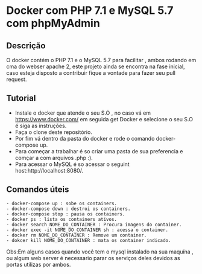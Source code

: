 # Docker com PHP  7.1 e MySQL 5.7 com phpMyAdmin

## Descrição
O docker contém o PHP 7.1 e o MySQL 5.7 para facilitar , ambos rodando em cma do webser apache 2, este projeto ainda se encontra na fase inicial, caso esteja disposto a contribuir fique a vontade para fazer seu pull request.

## Tutorial
   - Instale o docker que atende o seu S.O , no caso vá em https://www.docker.com/ em seguida get Docker e selecione o seu S.O é siga as instruções.
   - Faça o clone deste repositório.
   - Por fim vá dentro da pasta do docker e rode o comando docker-compose up.
   - Para começar a trabalhar é so criar uma pasta de sua preferencia e comçar a com arquivos .php :).
   - Para acessar o MySQL é so acessar o seguint host:http://localhost:8080/.

## Comandos úteis
    - docker-compose up : sobe os containers.
    - docker-compose down : destroi os containers.
    - docker-compose stop : pausa os containers.
    - docker ps : lista os containers ativos.
    - docker search NOME_DO_CONTAINER : Procura imagens do container.
    - docker exec -it NOME_DO_CONTAINER sh : acessa o container.
    - docker rm NOME_DO_CONTAINER : Remove um container.
    - dokcer kill NOME_DO_CONTAINER : mata os container indicado.
Obs:Em alguns casos quando você tem o mysql instalado na sua maquína , ou algum web server é necessario parar os serviços deles devidos as portas utilizas por ambos.

